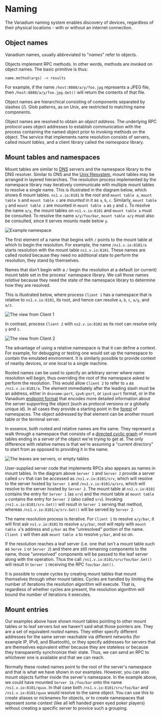 # Naming

The Vanadium naming system enables discovery of devices, regardless of their
physical locations - with or without an internet connection.

## Object names

Vanadium names, usually abbreviated to "_names_" refer to objects.

Objects implement RPC methods.  In other words, methods are invoked on
object names. The basic primitive is thus:

    name.method(args) -> results

For example, if the name `/host:8080/a/y/foo.jpg` represents a JPEG file, then
`/host:8080/a/y/foo.jpg.Get()` will return the contents of that file.

Object names are hierarchical consisting of components separated by slashes (/).
Glob patterns, as on Unix, are restricted to matching name components.

Object names are resolved to obtain an _object address_. The underlying RPC
protocol uses object addresses to establish communication with the process
containing the named object prior to invoking methods on the object. The service
that implements name resolution consists of servers, called _mount tables_, and
a client library called the _namespace_ library.

## Mount tables and namespaces

Mount tables are similar to [DNS][DNS] servers and the namespace library to the
DNS resolver. Similar to DNS and the [Unix filesystem][Unix filesystem], mount
tables may be arranged in layered hierarchies. The resolution process
implemented by the namespace library may iteratively communicate with multiple
mount tables to resolve a single name. This is illustrated in the diagram
below, which shows 6 mount tables. `ns1.v.io:8101` is the _root_ and
`mount table a`, `mount table b` and `mount table c` are _mounted_ in it as `a`,
`b`, `c`. Similarly, `mount table y` and `mount table z` are mounted in
`mount table a` as `y` and `z`. To resolve the name `a/y`, the mount tables on
`ns1.v.io:8101` and `mount table a` must be consulted. To resolve the name
`a/y/foo/bar`, `mount table a/y` must also be consulted, since it serves
mounts made below `y`.

![Example namespace](https://cdn.rawgit.com/vanadium/docs/master/images/namespace-generic.svg)

The first element of a name that begins with `/` points to the mount table at
which to begin the resolution. For example, the name `/ns1.v.io:8101/a` starts
resolution with the mount table `ns1.v.io:8101`. These names are called _rooted_
because they need no additional state to perform the resolution, they stand by
themselves.

Names that don't begin with a `/` begin the resolution at a default (or
current) mount table set in the process' namespace library. We
call those names _relative_ because they need the state of the namespace
library to determine how they are resolved.

This is illustrated below, where process `Client 1` has a namespace
that is relative to `ns1.v.io:8101`, its root, and hence can resolve
`a`, `b`, `c`, `a/y`, and `a/z`.

![The view from Client 1](https://cdn.rawgit.com/vanadium/docs/master/images/namespace-client1.svg)

In contrast, process `Client 2` with `ns2.v.io:8102` as its root can
resolve only `y` and `z`.

![The view from Client 2](https://cdn.rawgit.com/vanadium/docs/master/images/namespace-client2.svg)

The advantage of using a relative namespace is that it can define a context.
For example, for debugging or testing one would set up the namespace to
contain the emulated environment. It is similarly possible to provide context
of nearby devices, or one local to a single machine.

Rooted names can be used to specify an arbitrary server where name resolution
will begin, thus overriding the root of the namespace asked to perform the
resolution. This would allow `Client 2` to refer to `a` as `/ns1.v.io:8101/a`.
The element immediately after the leading slash must be an address, either in
`dnsname:port`, `ipv6:port`, or `ipv4:port` format, or in the Vanadium
[endpoint format][endpoint] that encodes more detailed information about the
server supporting the object (such as protocol versions or a globally unique
id). In all cases they provide a starting point in the [forest][forest] of
namespaces. The object addressed by that element can be another mount table or
the terminal server.

In essence, both rooted and relative names are the same. They represent a walk
through a namespace that consists of a [directed cyclic graph][DCG] of mount
tables ending in a server of the object we're trying to get at. The only
difference with relative names is that we're assuming a "current directory" to
start from as opposed to providing it in the name.

![The leaves are servers, or empty tables](https://cdn.rawgit.com/vanadium/docs/master/images/namespace-with-servers.svg)

User-supplied server code that implements RPCs also appears as names in mount
tables. In the diagram above `Server 1` and `Server 2` provide a server called
`srv` that can be accessed as `/ns1.v.io:8101/srv`, which will
resolve to the server hosted by `Server 1` and `/ns1.v.io:8101/a/srv`,
which will resolve to the server hosted by `Server 2`. The mount table at
`ns1.v.io:8101` contains the entry for `Server 1` (as `srv`) and the
mount table at `mount table a` contains the entry for
`Server 2` (also called `srv`). Invoking `/ns1.v.io:8101/srv.Get()`
will result in `Server 1` serving that method, whereas
`/ns1.v.io:8101/a/srv.Get()` will be served by `Server 2`.

The name resolution process is iterative. For `Client 1` to resolve `a/y/bar`,
it will first ask `ns1.v.io:8101` to resolve `a/y/bar`, root
will reply with `mount table a`'s address and `y/bar` as the "unresolved"
portion of the name. `Client 1` will then ask `mount table a` to resolve
`y/bar`, and so on.

If the resolution reaches a leaf server (i.e. one that isn't
a mount table such as `Serve 1` or `Server 2`) and there
are still remaining components to the name, those
"unresolved" components will be passed to the leaf server along with the operation.
Thus the call `/ns1.v.io:8101/srv/foo/bar.Get()` will result in `Server 1` receiving
the RPC `foo/bar.Get()`.

It is possible to create cycles
by creating mount tables that mount themselves through other mount tables. Cycles are
handled by limiting the number of iterations the resolution algorithm will
execute. That is, regardless of whether cycles are present, the
resolution algorithm will bound the number of iterations it executes.

## Mount entries

Our examples above have shown mount tables pointing to other mount tables or to
leaf servers but we haven't said what those pointers are.  They are a set of
equivalent _rooted_ names.  They either specify different addresses for the same
server reachable via different networks (for example IP, IPv6, and Bluetooth),
or they specify addresses for servers that are themselves equivalent either
because they are stateless or because they transparently synchronize their
state.  Thus, we can send an RPC to whichever one is available and that we can
reach.

Normally these rooted names point to the root of the server's namespace and that
is what we have shown in our examples.  However, you can also mount objects
further inside the server's namespace.  In the example above, we could have
mounted `Server 1`s `/foo/bar` onto the name `/ns1.v.io:8101/quux`.  In that
case both `/ns1.v.io:8101/srv/foo/bar` and `/ns1.v.io:8101/quux` would resolve
to the same object. You can use this to create aliases or nicknames for objects,
or to create namespaces that represent some context (like all left handed green
eyed poker players) without creating a specific server to provice such a
grouping.

[DCG]: http://en.wikipedia.org/wiki/Cycle_graph#Directed_cycle_graph
[DNS]: http://en.wikipedia.org/wiki/Domain_Name_System
[forest]: http://en.wikipedia.org/wiki/Forest_(graph_theory)#forest
[Unix Filesystem]: http://en.wikipedia.org/wiki/Unix_File_System
[endpoint]: ../glossary.md#endpoint
